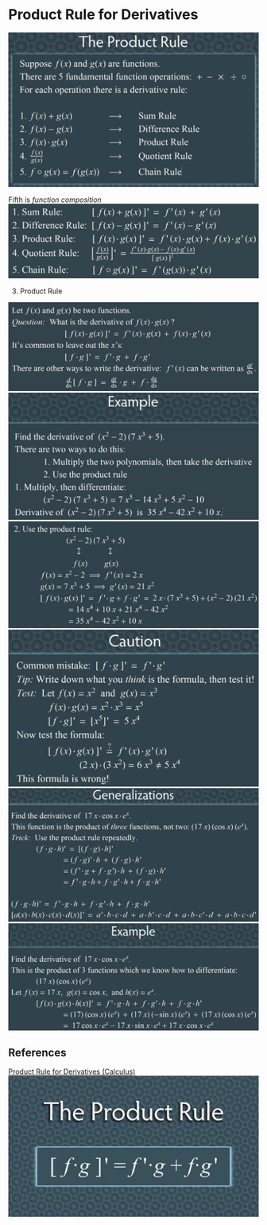 # Product Rule for Derivatives

![image](../../media/Product-Rule-for-Derivatives-image1.jpg)

Fifth is *function composition*
![image](../../media/Product-Rule-for-Derivatives-image2.jpg)

3. Product Rule

![image](../../media/Product-Rule-for-Derivatives-image3.jpg)
![image](../../media/Product-Rule-for-Derivatives-image4.jpg)
![image](../../media/Product-Rule-for-Derivatives-image5.jpg)
![image](../../media/Product-Rule-for-Derivatives-image6.jpg)
![image](../../media/Product-Rule-for-Derivatives-image7.jpg)
![image](../../media/Product-Rule-for-Derivatives-image8.jpg)

## References

[Product Rule for Derivatives (Calculus)](https://www.youtube.com/watch?v=8Qw2aPjqW9c)
![image](../../media/Product-Rule-for-Derivatives-image9.jpg)
